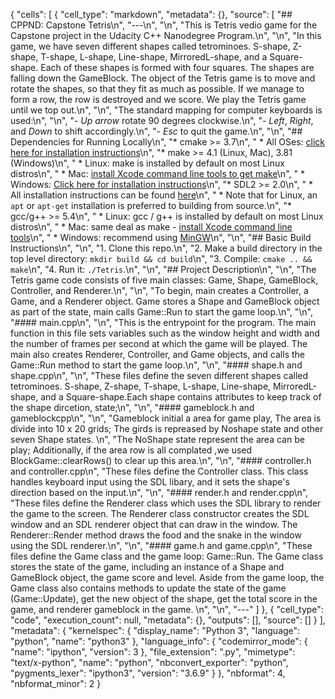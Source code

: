 {
 "cells": [
  {
   "cell_type": "markdown",
   "metadata": {},
   "source": [
    "##  CPPND: Capstone Tetris\n",
    "---\n",
    "\n",
    "This is Tetris vedio game for the Capstone project in the Udacity C++ Nanodegree Program.\n",
    "\n",
    "In this game, we have seven different shapes called tetrominoes. S-shape, Z-shape, T-shape, L-shape, Line-shape, MirroredL-shape, and a Square-shape. Each of these shapes is formed with four squares. The shapes are falling down the GameBlock. The object of the Tetris game is to move and rotate the shapes, so that they fit as much as possible. If we manage to form a row, the row is destroyed and we score. We play the Tetris game until we top out.\n",
    "\n",
    "The standard mapping for computer keyboards is used:\n",
    "\n",
    "- *Up arrow* rotate 90 degrees clockwise.\n",
    "- *Left*, *Right*, and *Down* to shift accordingly.\n",
    "- *Esc* to quit the game.\n",
    "\n",
    "## Dependencies for Running Locally\n",
    "* cmake >= 3.7\n",
    "  * All OSes: [click here for installation instructions](https://cmake.org/install/)\n",
    "* make >= 4.1 (Linux, Mac), 3.81 (Windows)\n",
    "  * Linux: make is installed by default on most Linux distros\n",
    "  * Mac: [install Xcode command line tools to get make](https://developer.apple.com/xcode/features/)\n",
    "  * Windows: [Click here for installation instructions](http://gnuwin32.sourceforge.net/packages/make.htm)\n",
    "* SDL2 >= 2.0\n",
    "  * All installation instructions can be found [here](https://wiki.libsdl.org/Installation)\n",
    "  * Note that for Linux, an `apt` or `apt-get` installation is preferred to building from source.\n",
    "* gcc/g++ >= 5.4\n",
    "  * Linux: gcc / g++ is installed by default on most Linux distros\n",
    "  * Mac: same deal as make - [install Xcode command line tools](https://developer.apple.com/xcode/features/)\n",
    "  * Windows: recommend using [MinGW](http://www.mingw.org/)\n",
    "\n",
    "## Basic Build Instructions\n",
    "\n",
    "1. Clone this repo.\n",
    "2. Make a build directory in the top level directory: `mkdir build && cd build`\n",
    "3. Compile: `cmake .. && make`\n",
    "4. Run it: `./Tetris`.\n",
    "\n",
    "## Project Description\n",
    "\n",
    "The Tetris game code consists of five main classes: Game, Shape, GameBlock, Controller, and Renderer.\n",
    "\n",
    "To begin, main creates a Controller, a Game, and a Renderer object. Game stores a Shape and GameBlock object as part of the state, main calls Game::Run to start the game loop.\n",
    "\n",
    "#### main.cpp\n",
    "\n",
    "This is the entrypoint for the program. The main function in this file sets variables such as the window height and width and the number of frames per second at which the game will be played. The main also creates Renderer, Controller, and Game objects, and calls the Game::Run method to start the game loop.\n",
    "\n",
    "#### shape.h and shape.cpp\n",
    "\n",
    "These files define the seven different shapes called tetrominoes. S-shape, Z-shape, T-shape, L-shape, Line-shape, MirroredL-shape, and a Square-shape.Each shape contains attributes to keep track of the shape dircetion, state;\n",
    "\n",
    "#### gameblock.h and gameblockcpp\n",
    "\n",
    "Gameblock initial a area for game play, The area is divide into 10 x 20 grids; The girds is repreased by Noshape state and other seven Shape states.    \n",
    "The NoShape state represent the area can be play;  Additionally, if the area row is all complated ,we used BlockGame::clearRows() to clear up this area.\n",
    "\n",
    "#### controller.h and controller.cpp\n",
    "These files define the Controller class. This class handles keyboard input using the SDL libary, and it sets the shape's direction based on the input.\n",
    "\n",
    "#### render.h and render.cpp\n",
    "These files define the Renderer class which uses the SDL library to render the game to the screen. The Renderer class constructor creates the SDL window and an SDL renderer object that can draw in the window. The Renderer::Render method draws the food and the snake in the window using the SDL renderer.\n",
    "\n",
    "#### game.h and game.cpp\n",
    "These files define the Game class and the game loop: Game::Run. The Game class stores the state of the game, including an instance of a Shape and GameBlock object, the game score and level. Aside from the game loop, the Game class also contains methods to update the state of the game (Game::Update), get the new object of the shape, get the total score in the game, and renderer gameblock in the game.  \n",
    "\n",
    "---"
   ]
  },
  {
   "cell_type": "code",
   "execution_count": null,
   "metadata": {},
   "outputs": [],
   "source": []
  }
 ],
 "metadata": {
  "kernelspec": {
   "display_name": "Python 3",
   "language": "python",
   "name": "python3"
  },
  "language_info": {
   "codemirror_mode": {
    "name": "ipython",
    "version": 3
   },
   "file_extension": ".py",
   "mimetype": "text/x-python",
   "name": "python",
   "nbconvert_exporter": "python",
   "pygments_lexer": "ipython3",
   "version": "3.6.9"
  }
 },
 "nbformat": 4,
 "nbformat_minor": 2
}
